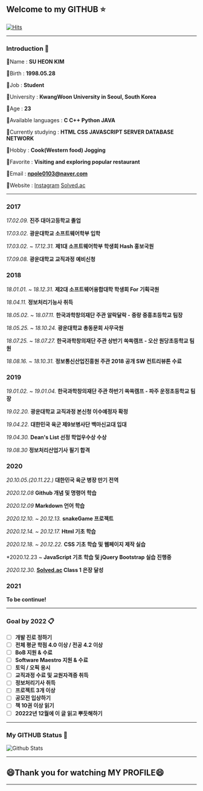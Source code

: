 ## Welcome to my GITHUB :star:

[![Hits](https://hits.seeyoufarm.com/api/count/incr/badge.svg?url=https%3A%2F%2Fgithub.com%2Fnpole0103&count_bg=%2318E539&title_bg=%23000000&icon=github.svg&icon_color=%23E7E7E7&title=Visitor&edge_flat=false)](https://github.com/npole0103)

---
### Introduction :bust_in_silhouette:

💬Name : **SU HEON KIM**

💬Birth : **1998.05.28**

💬Job : **Student**

💬University : **KwangWoon University in Seoul, South Korea**

💬Age : **23**

💬Available languages : **C C++ Python JAVA**

💬Currently studying : **HTML CSS JAVASCRIPT SERVER DATABASE NETWORK**

💬Hobby : **Cook(Western food) Jogging**

💬Favorite : **Visiting and exploring popular restaurant**

💬Email : **npole0103@naver.com**

💬Website : [Instagram](http://instagram.com/su_honey_98) [Solved.ac](http://solved.ac/npole0103)

---
### 2017

*17.02.09.* **진주 대아고등학교 졸업**

*17.03.02.* **광운대학교 소프트웨어학부 입학**

*17.03.02. ~ 17.12.31.* **제1대 소프트웨어학부 학생회 Hash 홍보국원**

*17.09.08.* **광운대학교 교직과정 예비신청**

### 2018

*18.01.01. ~ 18.12.31.* **제2대 소프트웨어융합대학 학생회 For 기획국원**

*18.04.11.* **정보처리기능사 취득**

*18.05.02. ~ 18.07.11.* **한국과학창의재단 주관 알락달락 - 중랑 중흥초등학교 팀장**

*18.05.25. ~ 18.10.24.* **광운대학교 총동문회 사무국원**

*18.07.25. ~ 18.07.27.* **한국과학창의재단 주관 상반기 쏙쏙캠프 - 오산 원당초등학교 팀원**

*18.08.16. ~ 18.10.31.* **정보통신산업진흥원 주관 2018 공개 SW 컨트리뷰톤 수료**

### 2019

*19.01.02. ~ 19.01.04.* **한국과학창의재단 주관 하반기 쏙쏙캠프 - 파주 운정초등학교 팀장**

*19.02.20.* **광운대학교 교직과정 본신청 이수예정자 확정**

*19.04.22.* **대한민국 육군 제9보병사단 백마신교대 입대**

*19.04.30.* **Dean's List 선정 학업우수상 수상**

*19.08.30* **정보처리산업기사 필기 합격**

### 2020

*20.10.05.(20.11.22.)* **대한민국 육군 병장 만기 전역**

*2020.12.08* **Github 개념 및 명령어 학습**

*2020.12.09* **Markdown 언어 학습**

*2020.12.10. ~ 20.12.13.* **snakeGame 프로젝트**

*2020.12.14. ~ 20.12.17.* **Html 기초 학습**

*2020.12.18. ~ 20.12.22.* **CSS 기초 학습 및 웹페이지 제작 실습**

*2020.12.23 ~ **JavaScript 기초 학습 및 jQuery Bootstrap 실습 진행중**

*2020.12.30.* **[Solved.ac](https://solved.ac/npole0103) Class 1 은장 달성**

### 2021

**To be continue!**


---
### Goal by 2022 📋

- [ ] **개발 진로 정하기**
- [ ] **전체 평균 학점 4.0 이상 / 전공 4.2 이상**
- [ ] **BoB 지원 & 수료**
- [ ] **Software Maestro 지원 & 수료**
- [ ] **토익 / 오픽 응시**
- [ ] **교직과정 수료 및 교원자격증 취득**
- [ ] **정보처리기사 취득**
- [ ] **프로젝트 3개 이상**
- [ ] **공모전 입상하기**
- [ ] **책 10권 이상 읽기**
- [ ] **20222년 12월에 이 글 읽고 뿌듯해하기**

---
### My GITHUB Status :book:
![Github Stats](https://github-readme-stats.vercel.app/api?username=npole0103&show_icons=true)

---
## **😄Thank you for watching MY PROFILE😄**

---
<!--
**npole0103/npole0103** is a ✨ _special_ ✨ repository because its `README.md` (this file) appears on your GitHub profile.

Here are some ideas to get you started:

- 🔭 I’m currently working on ...
- 🌱 I’m currently learning ...
- 👯 I’m looking to collaborate on ...
- 🤔 I’m looking for help with ...
- 💬 Ask me about ...
- 📫 How to reach me: ...
- 😄 Pronouns: ...
- ⚡ Fun fact: ...
-->
